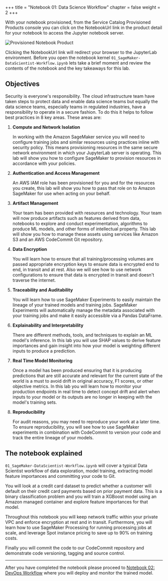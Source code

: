 +++
title = "Notebook 01: Data Science Workflow"
chapter = false
weight = 2
+++

With your notebook provisioned, from the Service Catalog Provisioned Products console you can click on the NotebookUrl link in the product detail for your notebook to access the Jupyter notebook server.

![Provisioned Notebook Product](/images/catalog_notebook_url.png)

Clicking the NotebookUrl link will redirect your browser to the JupyterLab environment.  Before you open the notebook kernel `01_SageMaker-DataScientist-Workflow.ipynb` lets take a brief moment and review the contents of the notebook and the key takeaways for this lab.

## Objectives

Security is everyone's responsibility.  The cloud infrastructure team have taken steps to protect data and enable data science teams but equally the data science teams, especially teams in regulated industries, have a responsibility to operate in a secure fashion.  To do this it helps to follow best practices in 8 key areas.  These areas are:

1. **Compute and Network Isolation**

    In working with the Amazon SageMaker service you will need to configure training jobs and similar resources using practices inline with security policy.  This means provisioning resources in the same secure network environment in which your JupyterLab server is operating.  This lab will show you how to configure SageMaker to provision resources in accordance with your policies.

2. **Authentication and Access Management**

    An AWS IAM role has been provisioned for you and for the resources you create, this lab will show you how to pass that role on to Amazon SageMaker for use when acting on your behalf.

3. **Artifact Management**

    Your team has been provided with resources and technology.  Your team will now produce artifacts such as features derived from data, notebooks to explore and conduct experimentation, algorithms to produce ML models, and other forms of intellectual property.  This lab will show you how to manage these assets using services like Amazon S3 and an AWS CodeCommit Git repository. 

4. **Data Encryption**

    You will learn how to ensure that all training/processing volumes are passed appropriate encryption keys to ensure data is encrypted end to end, in transit and at rest. Also we will see how to use network configurations to ensure that data is encrypted in transit and doesn't traverse the internet.

5. **Traceability and Auditability**

    You will learn how to use SageMaker Experiments to easily maintain the lineage of your trained models and training jobs. SageMaker Experiments will automatically manage the metadata associated with your training jobs and make it easily accessible via a Pandas DataFrame. 

6. **Explainability and Interpretability**

    There are different methods, tools, and techniques to explain an ML model's inference.  In this lab you will use SHAP values to derive feature importances and gain insight into how your model is weighting different inputs to produce a prediction.

7. **Real Time Model Monitoring**

    Once a model has been produced ensuring that it is producing predictions that are still accurate and relevant for the current state of the world is a must to avoid drift in original accuracy, F1 scores, or other objective metrics.  In this lab you will learn how to monitor your production endpoints in real time to detect concept drift and alert when inputs to your model or its outputs are no longer in keeping with the model's training sets.

8. **Reproducibility**

    For audit reasons, you may need to reproduce your work at a later time. To ensure reproducibility, you will see how to use SageMaker experiments in combination with CodeCommit to version your code and track the entire lineage of your models.

## The notebook explained

`01_SageMaker-DataScientist-Workflow.ipynb` will cover a typical Data Scientist workflow of data exploration, model training, extracting model feature importances and committing your code to Git. 

You will look at a credit card dataset to predict whether a customer will default on their credit card payments based on prior payment data. This is a binary classification problem and you will train a XGBoost model using an Amazon managed container and explore feature importances for that model.

Throughout this notebook you will keep network traffic within your private VPC and enforce encryption at rest and in transit. Furthermore, you will learn how to use SageMaker Processing for running processing jobs at scale, and leverage Spot instance pricing to save up to 90% on training costs.

Finally you will commit the code to our CodeCommit repository and demonstrate code versioning, tagging and source control. 

---

After you have completed the notebook please proceed to [Notebook 02: DevOps Workflow](notebook_lab_02.html) where you will deploy and monitor the trained model.

